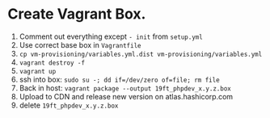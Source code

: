 # Create Vagrant Box.

1. Comment out everything except `- init` from `setup.yml`
2. Use correct base box in `Vagrantfile`
3. `cp vm-provisioning/variables.yml.dist vm-provisioning/variables.yml`
4. `vagrant destroy -f`
5. `vagrant up`
6. ssh into box: `sudo su -; dd if=/dev/zero of=file; rm file`
7. Back in host: `vagrant package --output 19ft_phpdev_x.y.z.box`
8. Upload to CDN and release new version on atlas.hashicorp.com
9. delete `19ft_phpdev_x.y.z.box`

